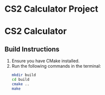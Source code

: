 # CS2 Calculator Project
# CS2 Calculator

## Build Instructions
1. Ensure you have CMake installed.
2. Run the following commands in the terminal:
   ```bash
   mkdir build
   cd build
   cmake ..
   make